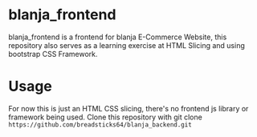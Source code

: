 # blanja_frontend
blanja_frontend is a frontend for blanja E-Commerce Website,
this repository also serves as a learning exercise at HTML Slicing and using bootstrap CSS Framework.

# Usage
For now this is just an HTML CSS slicing, there's no frontend js library or framework being used.
Clone this repository with git clone `https://github.com/breadsticks64/blanja_backend.git`